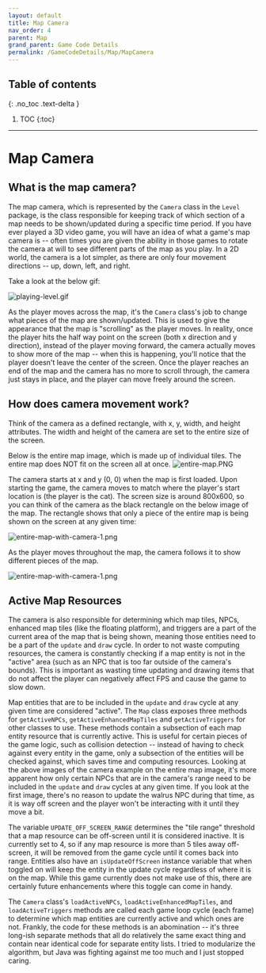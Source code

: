 ```yaml
---
layout: default
title: Map Camera
nav_order: 4
parent: Map
grand_parent: Game Code Details
permalink: /GameCodeDetails/Map/MapCamera
---
```


## Table of contents
{: .no_toc .text-delta }

1. TOC
{:toc}

---

# Map Camera

## What is the map camera?

The map camera, which is represented by the `Camera` class in the `Level` package, is the class responsible for keeping track of
which section of a map needs to be shown/updated during a specific time period. If you have ever played a 3D video game, you will have an
idea of what a game's map camera is -- often times you are given the ability in those games to rotate the camera at will to see different
parts of the map as you play. In a 2D world, the camera is a lot simpler, as there are only four movement directions -- up, down, left, and right.

Take a look at the below gif:

![playing-level.gif](../../../assets/images/playing-level.gif)

As the player moves across the map, it's the `Camera` class's job to change what pieces of the map are shown/updated. This is used to give
the appearance that the map is "scrolling" as the player moves. In reality, once the player hits the half way point on the screen (both x direction and y direction),
instead of the player moving forward, the camera actually moves to show more of the map -- when this is happening, you'll notice that the player doesn't leave the center of the screen. Once the player reaches an end of the map and the camera has no more to scroll through, the camera just stays in place, and the player can move freely around the screen.

## How does camera movement work?

Think of the camera as a defined rectangle, with x, y, width, and height attributes. The width and height of the camera are set to the
entire size of the screen.

Below is the entire map image, which is made up of individual tiles. The entire map does NOT fit on the screen all at once.
![entire-map.PNG](../../../assets/images/entire-map.PNG)

 
The camera starts at x and y (0, 0) when the map is first loaded. Upon starting the game, the camera moves
to match where the player's start location is (the player is the cat). The screen size is around 800x600, so you can think of the camera
as the black rectangle on the below image of the map. The rectangle shows that only a piece of the entire map is being shown on the screen
at any given time:

![entire-map-with-camera-1.png](../../../assets/images/entire-map-with-camera-1.png)

As the player moves throughout the map, the camera follows it to show different pieces of the map.

![entire-map-with-camera-1.png](../../../assets/images/entire-map-with-camera-2.png)


## Active Map Resources

The camera is also responsible for determining which map tiles, NPCs, enhanced map tiles (like the floating platform), and triggers
are a part of the current area of the map that is being shown, meaning those entities need to be a part of the `update` and `draw` cycle. In order to not
waste computing resources, the camera is constantly checking if a map entity is not in the "active" area (such as an NPC that is too far outside of the camera's bounds).
This is important as wasting time updating and drawing items that do not affect the player can negatively affect FPS and cause the game to slow down.

Map entities that are to be included in the `update` and `draw` cycle at any given time are considered "active".
The `Map` class exposes three methods for `getActiveNPCs`, `getActiveEnhancedMapTiles` and `getActiveTriggers` for other classes to use. 
These methods contain a subsection of each map entity resource that is currently active. This is useful for certain pieces of the game logic, such as collision detection -- instead of having to check against every entity in the game, only a subsection of the entities will be checked against, which saves time and computing resources. 
Looking at the above images of the camera example on the entire map image, it's more apparent how only certain NPCs that are in the camera's range need to be included in the `update` and `draw` cycles at any given time. If you look at the first image, there's no reason to update the walrus NPC during that time, as it is way off screen and the player won't be interacting with it until they move a bit.

The variable `UPDATE_OFF_SCREEN_RANGE` determines the "tile range" threshold that a map resource can be off-screen until it is considered inactive.
It is currently set to 4, so if any map resource is more than 5 tiles away off-screen, it will be removed from the game cycle until
it comes back into range.
Entities also have an `isUpdateOffScreen` instance variable that when toggled on will keep the entity in the update cycle regardless of where it is on the map.
While this game currently does not make use of this, there are certainly future enhancements where this toggle can come in handy.

The `Camera` class's `loadActiveNPCs`, `loadActiveEnhancedMapTiles`, and `loadActiveTriggers` methods are called each game loop cycle (each frame)
to determine which map entities are currently active and which ones are not. Frankly, the code for these methods is an abomination -- it's three long-ish separate methods that all do relatively the same exact thing and contain near identical code for separate entity lists. 
I tried to modularize the algorithm, but Java was fighting against me too much and I just stopped caring.